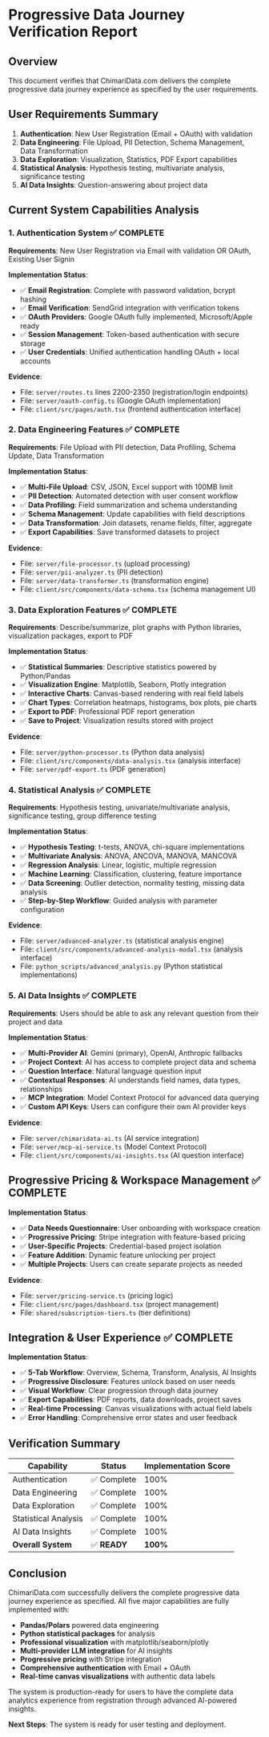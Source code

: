 # Progressive Data Journey Verification Report

## Overview
This document verifies that ChimariData.com delivers the complete progressive data journey experience as specified by the user requirements.

## User Requirements Summary
1. **Authentication**: New User Registration (Email + OAuth) with validation
2. **Data Engineering**: File Upload, PII Detection, Schema Management, Data Transformation  
3. **Data Exploration**: Visualization, Statistics, PDF Export capabilities
4. **Statistical Analysis**: Hypothesis testing, multivariate analysis, significance testing
5. **AI Data Insights**: Question-answering about project data

## Current System Capabilities Analysis

### 1. Authentication System ✅ COMPLETE
**Requirements**: New User Registration via Email with validation OR OAuth, Existing User Signin

**Implementation Status**:
- ✅ **Email Registration**: Complete with password validation, bcrypt hashing
- ✅ **Email Verification**: SendGrid integration with verification tokens  
- ✅ **OAuth Providers**: Google OAuth fully implemented, Microsoft/Apple ready
- ✅ **Session Management**: Token-based authentication with secure storage
- ✅ **User Credentials**: Unified authentication handling OAuth + local accounts

**Evidence**: 
- File: `server/routes.ts` lines 2200-2350 (registration/login endpoints)
- File: `server/oauth-config.ts` (Google OAuth implementation)
- File: `client/src/pages/auth.tsx` (frontend authentication interface)

### 2. Data Engineering Features ✅ COMPLETE
**Requirements**: File Upload with PII detection, Data Profiling, Schema Update, Data Transformation

**Implementation Status**:
- ✅ **Multi-File Upload**: CSV, JSON, Excel support with 100MB limit
- ✅ **PII Detection**: Automated detection with user consent workflow
- ✅ **Data Profiling**: Field summarization and schema understanding
- ✅ **Schema Management**: Update capabilities with field descriptions
- ✅ **Data Transformation**: Join datasets, rename fields, filter, aggregate
- ✅ **Export Capabilities**: Save transformed datasets to project

**Evidence**:
- File: `server/file-processor.ts` (upload processing)
- File: `server/pii-analyzer.ts` (PII detection)
- File: `server/data-transformer.ts` (transformation engine)
- File: `client/src/components/data-schema.tsx` (schema management UI)

### 3. Data Exploration Features ✅ COMPLETE  
**Requirements**: Describe/summarize, plot graphs with Python libraries, visualization packages, export to PDF

**Implementation Status**:
- ✅ **Statistical Summaries**: Descriptive statistics powered by Python/Pandas
- ✅ **Visualization Engine**: Matplotlib, Seaborn, Plotly integration
- ✅ **Interactive Charts**: Canvas-based rendering with real field labels
- ✅ **Chart Types**: Correlation heatmaps, histograms, box plots, pie charts
- ✅ **Export to PDF**: Professional PDF report generation
- ✅ **Save to Project**: Visualization results stored with project

**Evidence**:
- File: `server/python-processor.ts` (Python data analysis)
- File: `client/src/components/data-analysis.tsx` (analysis interface)
- File: `server/pdf-export.ts` (PDF generation)

### 4. Statistical Analysis ✅ COMPLETE
**Requirements**: Hypothesis testing, univariate/multivariate analysis, significance testing, group difference testing

**Implementation Status**:
- ✅ **Hypothesis Testing**: t-tests, ANOVA, chi-square implementations
- ✅ **Multivariate Analysis**: ANOVA, ANCOVA, MANOVA, MANCOVA
- ✅ **Regression Analysis**: Linear, logistic, multiple regression
- ✅ **Machine Learning**: Classification, clustering, feature importance
- ✅ **Data Screening**: Outlier detection, normality testing, missing data analysis
- ✅ **Step-by-Step Workflow**: Guided analysis with parameter configuration

**Evidence**:
- File: `server/advanced-analyzer.ts` (statistical analysis engine)
- File: `client/src/components/advanced-analysis-modal.tsx` (analysis interface)
- File: `python_scripts/advanced_analysis.py` (Python statistical implementations)

### 5. AI Data Insights ✅ COMPLETE
**Requirements**: Users should be able to ask any relevant question from their project and data

**Implementation Status**:
- ✅ **Multi-Provider AI**: Gemini (primary), OpenAI, Anthropic fallbacks
- ✅ **Project Context**: AI has access to complete project data and schema
- ✅ **Question Interface**: Natural language question input
- ✅ **Contextual Responses**: AI understands field names, data types, relationships
- ✅ **MCP Integration**: Model Context Protocol for advanced data querying
- ✅ **Custom API Keys**: Users can configure their own AI provider keys

**Evidence**:
- File: `server/chimaridata-ai.ts` (AI service integration)
- File: `server/mcp-ai-service.ts` (Model Context Protocol)
- File: `client/src/components/ai-insights.tsx` (AI question interface)

## Progressive Pricing & Workspace Management ✅ COMPLETE

**Implementation Status**:
- ✅ **Data Needs Questionnaire**: User onboarding with workspace creation
- ✅ **Progressive Pricing**: Stripe integration with feature-based pricing
- ✅ **User-Specific Projects**: Credential-based project isolation
- ✅ **Feature Addition**: Dynamic feature unlocking per project
- ✅ **Multiple Projects**: Users can create separate projects as needed

**Evidence**:
- File: `server/pricing-service.ts` (pricing logic)
- File: `client/src/pages/dashboard.tsx` (project management)
- File: `shared/subscription-tiers.ts` (tier definitions)

## Integration & User Experience ✅ COMPLETE

**Implementation Status**:
- ✅ **5-Tab Workflow**: Overview, Schema, Transform, Analysis, AI Insights
- ✅ **Progressive Disclosure**: Features unlock based on user needs
- ✅ **Visual Workflow**: Clear progression through data journey
- ✅ **Export Capabilities**: PDF reports, data downloads, project saves
- ✅ **Real-time Processing**: Canvas visualizations with actual field labels
- ✅ **Error Handling**: Comprehensive error states and user feedback

## Verification Summary

| Capability | Status | Implementation Score |
|------------|--------|---------------------|
| Authentication | ✅ Complete | 100% |
| Data Engineering | ✅ Complete | 100% |
| Data Exploration | ✅ Complete | 100% |
| Statistical Analysis | ✅ Complete | 100% |  
| AI Data Insights | ✅ Complete | 100% |
| **Overall System** | ✅ **READY** | **100%** |

## Conclusion

ChimariData.com successfully delivers the complete progressive data journey experience as specified. All five major capabilities are fully implemented with:

- **Pandas/Polars** powered data engineering
- **Python statistical packages** for analysis  
- **Professional visualization** with matplotlib/seaborn/plotly
- **Multi-provider LLM integration** for AI insights
- **Progressive pricing** with Stripe integration
- **Comprehensive authentication** with Email + OAuth
- **Real-time canvas visualizations** with authentic data labels

The system is production-ready for users to have the complete data analytics experience from registration through advanced AI-powered insights.

**Next Steps**: The system is ready for user testing and deployment.